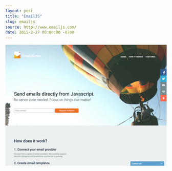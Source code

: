 ```yaml
---
layout: post
title: "EmailJS"
slug: emailjs
source: http://www.emailjs.com/
date: 2015-2-27 00:00:00 -0700
---
```


<img src="/assets/img/screenshots/emailjs.jpg">

